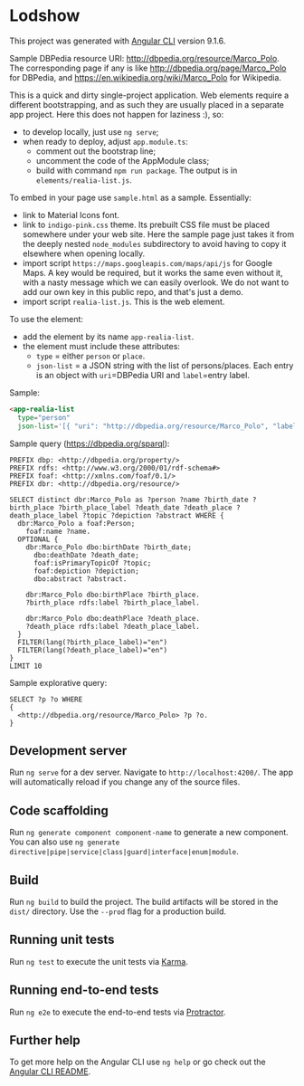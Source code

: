 # Lodshow

This project was generated with [Angular CLI](https://github.com/angular/angular-cli) version 9.1.6.

Sample DBPedia resource URI: <http://dbpedia.org/resource/Marco_Polo>. The corresponding page if any is like <http://dbpedia.org/page/Marco_Polo> for DBPedia, and <https://en.wikipedia.org/wiki/Marco_Polo> for Wikipedia.

This is a quick and dirty single-project application. Web elements require a different bootstrapping, and as such they are usually placed in a separate app project. Here this does not happen for laziness :), so:

- to develop locally, just use `ng serve`;
- when ready to deploy, adjust `app.module.ts`:
  - comment out the bootstrap line;
  - uncomment the code of the AppModule class;
  - build with command `npm run package`. The output is in `elements/realia-list.js`.

To embed in your page use `sample.html` as a sample. Essentially:

- link to Material Icons font.
- link to `indigo-pink.css` theme. Its prebuilt CSS file must be placed somewhere under your web site. Here the sample page just takes it from the deeply nested `node_modules` subdirectory to avoid having to copy it elsewhere when opening locally.
- import script `https://maps.googleapis.com/maps/api/js` for Google Maps. A key would be required, but it works the same even without it, with a nasty message which we can easily overlook. We do not want to add our own key in this public repo, and that's just a demo.
- import script `realia-list.js`. This is the web element.

To use the element:

- add the element by its name `app-realia-list`.
- the element must include these attributes:
  - `type` = either `person` or `place`.
  - `json-list` = a JSON string with the list of persons/places. Each entry is an object with `uri`=DBPedia URI and `label`=entry label.

Sample:

```html
<app-realia-list
  type="person"
  json-list='[{ "uri": "http://dbpedia.org/resource/Marco_Polo", "label": "Marco Polo" },{ "uri": "http://dbpedia.org/resource/Kublai_Khan", "label": "Kublai Khan" }]'></app-realia-list>
```

Sample query (<https://dbpedia.org/sparql>):

```sparql
PREFIX dbp: <http://dbpedia.org/property/>
PREFIX rdfs: <http://www.w3.org/2000/01/rdf-schema#>
PREFIX foaf: <http://xmlns.com/foaf/0.1/>
PREFIX dbr: <http://dbpedia.org/resource/>

SELECT distinct dbr:Marco_Polo as ?person ?name ?birth_date ?birth_place ?birth_place_label ?death_date ?death_place ?death_place_label ?topic ?depiction ?abstract WHERE {
  dbr:Marco_Polo a foaf:Person;
    foaf:name ?name.
  OPTIONAL {
    dbr:Marco_Polo dbo:birthDate ?birth_date;
      dbo:deathDate ?death_date;
      foaf:isPrimaryTopicOf ?topic;
      foaf:depiction ?depiction;
      dbo:abstract ?abstract.

    dbr:Marco_Polo dbo:birthPlace ?birth_place.
    ?birth_place rdfs:label ?birth_place_label.

    dbr:Marco_Polo dbo:deathPlace ?death_place.
    ?death_place rdfs:label ?death_place_label.
  }
  FILTER(lang(?birth_place_label)="en")
  FILTER(lang(?death_place_label)="en")
}
LIMIT 10
```

Sample explorative query:

```ttl
SELECT ?p ?o WHERE
{
  <http://dbpedia.org/resource/Marco_Polo> ?p ?o.
}
```

## Development server

Run `ng serve` for a dev server. Navigate to `http://localhost:4200/`. The app will automatically reload if you change any of the source files.

## Code scaffolding

Run `ng generate component component-name` to generate a new component. You can also use `ng generate directive|pipe|service|class|guard|interface|enum|module`.

## Build

Run `ng build` to build the project. The build artifacts will be stored in the `dist/` directory. Use the `--prod` flag for a production build.

## Running unit tests

Run `ng test` to execute the unit tests via [Karma](https://karma-runner.github.io).

## Running end-to-end tests

Run `ng e2e` to execute the end-to-end tests via [Protractor](http://www.protractortest.org/).

## Further help

To get more help on the Angular CLI use `ng help` or go check out the [Angular CLI README](https://github.com/angular/angular-cli/blob/master/README.md).
